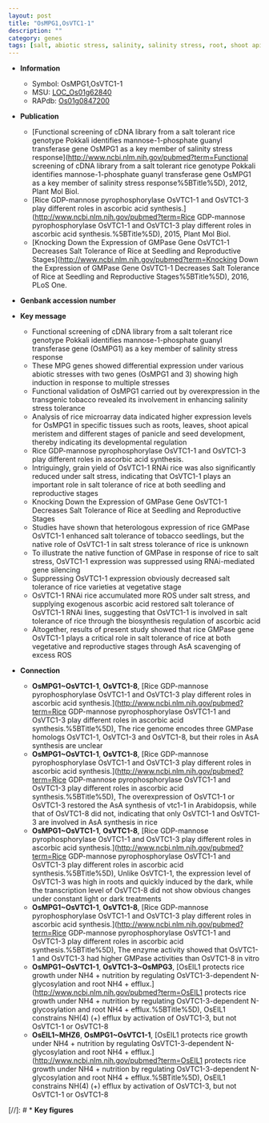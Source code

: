 ```yaml
---
layout: post
title: "OsMPG1,OsVTC1-1"
description: ""
category: genes
tags: [salt, abiotic stress, salinity, salinity stress, root, shoot apical meristem, seed, shoot, panicle, meristem, seed development, pyrophosphorylase, grain, seedling, tolerance, grain yield, yield, vegetative, salt tolerance, salt stress, reproductive, stress, stress tolerance]
---
```


* **Information**  
    + Symbol: OsMPG1,OsVTC1-1  
    + MSU: [LOC_Os01g62840](http://rice.uga.edu/cgi-bin/ORF_infopage.cgi?orf=LOC_Os01g62840)  
    + RAPdb: [Os01g0847200](http://rapdb.dna.affrc.go.jp/viewer/gbrowse_details/irgsp1?name=Os01g0847200)  

* **Publication**  
    + [Functional screening of cDNA library from a salt tolerant rice genotype Pokkali identifies mannose-1-phosphate guanyl transferase gene OsMPG1 as a key member of salinity stress response](http://www.ncbi.nlm.nih.gov/pubmed?term=Functional screening of cDNA library from a salt tolerant rice genotype Pokkali identifies mannose-1-phosphate guanyl transferase gene OsMPG1 as a key member of salinity stress response%5BTitle%5D), 2012, Plant Mol Biol.
    + [Rice GDP-mannose pyrophosphorylase OsVTC1-1 and OsVTC1-3 play different roles in ascorbic acid synthesis.](http://www.ncbi.nlm.nih.gov/pubmed?term=Rice GDP-mannose pyrophosphorylase OsVTC1-1 and OsVTC1-3 play different roles in ascorbic acid synthesis.%5BTitle%5D), 2015, Plant Mol Biol.
    + [Knocking Down the Expression of GMPase Gene OsVTC1-1 Decreases Salt Tolerance of  Rice at Seedling and Reproductive Stages](http://www.ncbi.nlm.nih.gov/pubmed?term=Knocking Down the Expression of GMPase Gene OsVTC1-1 Decreases Salt Tolerance of  Rice at Seedling and Reproductive Stages%5BTitle%5D), 2016, PLoS One.

* **Genbank accession number**  

* **Key message**  
    + Functional screening of cDNA library from a salt tolerant rice genotype Pokkali identifies mannose-1-phosphate guanyl transferase gene (OsMPG1) as a key member of salinity stress response
    + These MPG genes showed differential expression under various abiotic stresses with two genes (OsMPG1 and 3) showing high induction in response to multiple stresses
    + Functional validation of OsMPG1 carried out by overexpression in the transgenic tobacco revealed its involvement in enhancing salinity stress tolerance
    + Analysis of rice microarray data indicated higher expression levels for OsMPG1 in specific tissues such as roots, leaves, shoot apical meristem and different stages of panicle and seed development, thereby indicating its developmental regulation
    + Rice GDP-mannose pyrophosphorylase OsVTC1-1 and OsVTC1-3 play different roles in ascorbic acid synthesis.
    + Intriguingly, grain yield of OsVTC1-1 RNAi rice was also significantly reduced under salt stress, indicating that OsVTC1-1 plays an important role in salt tolerance of rice at both seedling and reproductive stages
    + Knocking Down the Expression of GMPase Gene OsVTC1-1 Decreases Salt Tolerance of  Rice at Seedling and Reproductive Stages
    + Studies have shown that heterologous expression of rice GMPase OsVTC1-1  enhanced salt tolerance of tobacco seedlings, but the native role of OsVTC1-1 in  salt stress tolerance of rice is unknown
    + To illustrate the native function of GMPase in response of rice to salt stress, OsVTC1-1 expression was suppressed using RNAi-mediated gene silencing
    + Suppressing OsVTC1-1 expression obviously decreased salt tolerance of rice varieties at vegetative stage
    + OsVTC1-1 RNAi rice accumulated more ROS under salt stress, and supplying exogenous ascorbic acid restored salt tolerance of OsVTC1-1 RNAi lines, suggesting that OsVTC1-1 is involved in salt tolerance of rice through the biosynthesis regulation of ascorbic acid
    + Altogether, results of present study showed that rice GMPase gene OsVTC1-1 plays  a critical role in salt tolerance of rice at both vegetative and reproductive stages through AsA scavenging of excess ROS

* **Connection**  
    + __OsMPG1~OsVTC1-1__, __OsVTC1-8__, [Rice GDP-mannose pyrophosphorylase OsVTC1-1 and OsVTC1-3 play different roles in ascorbic acid synthesis.](http://www.ncbi.nlm.nih.gov/pubmed?term=Rice GDP-mannose pyrophosphorylase OsVTC1-1 and OsVTC1-3 play different roles in ascorbic acid synthesis.%5BTitle%5D), The rice genome encodes three GMPase homologs OsVTC1-1, OsVTC1-3 and OsVTC1-8, but their roles in AsA synthesis are unclear
    + __OsMPG1~OsVTC1-1__, __OsVTC1-8__, [Rice GDP-mannose pyrophosphorylase OsVTC1-1 and OsVTC1-3 play different roles in ascorbic acid synthesis.](http://www.ncbi.nlm.nih.gov/pubmed?term=Rice GDP-mannose pyrophosphorylase OsVTC1-1 and OsVTC1-3 play different roles in ascorbic acid synthesis.%5BTitle%5D), The overexpression of OsVTC1-1 or OsVTC1-3 restored the AsA synthesis of vtc1-1 in Arabidopsis, while that of OsVTC1-8 did not, indicating that only OsVTC1-1 and OsVTC1-3 are involved in AsA synthesis in rice
    + __OsMPG1~OsVTC1-1__, __OsVTC1-8__, [Rice GDP-mannose pyrophosphorylase OsVTC1-1 and OsVTC1-3 play different roles in ascorbic acid synthesis.](http://www.ncbi.nlm.nih.gov/pubmed?term=Rice GDP-mannose pyrophosphorylase OsVTC1-1 and OsVTC1-3 play different roles in ascorbic acid synthesis.%5BTitle%5D), Unlike OsVTC1-1, the expression level of OsVTC1-3 was high in roots and quickly induced by the dark, while the transcription level of OsVTC1-8 did not show obvious changes under constant light or dark treatments
    + __OsMPG1~OsVTC1-1__, __OsVTC1-8__, [Rice GDP-mannose pyrophosphorylase OsVTC1-1 and OsVTC1-3 play different roles in ascorbic acid synthesis.](http://www.ncbi.nlm.nih.gov/pubmed?term=Rice GDP-mannose pyrophosphorylase OsVTC1-1 and OsVTC1-3 play different roles in ascorbic acid synthesis.%5BTitle%5D), The enzyme activity showed that OsVTC1-1 and OsVTC1-3 had higher GMPase activities than OsVTC1-8 in vitro
    + __OsMPG1~OsVTC1-1__, __OsVTC1-3~OsMPG3__, [OsEIL1 protects rice growth under NH4 + nutrition by regulating OsVTC1-3-dependent N-glycosylation and root NH4 + efflux.](http://www.ncbi.nlm.nih.gov/pubmed?term=OsEIL1 protects rice growth under NH4 + nutrition by regulating OsVTC1-3-dependent N-glycosylation and root NH4 + efflux.%5BTitle%5D),  OsEIL1 constrains NH(4) (+) efflux by activation of OsVTC1-3, but not OsVTC1-1 or OsVTC1-8
    + __OsEIL1~MHZ6__, __OsMPG1~OsVTC1-1__, [OsEIL1 protects rice growth under NH4 + nutrition by regulating OsVTC1-3-dependent N-glycosylation and root NH4 + efflux.](http://www.ncbi.nlm.nih.gov/pubmed?term=OsEIL1 protects rice growth under NH4 + nutrition by regulating OsVTC1-3-dependent N-glycosylation and root NH4 + efflux.%5BTitle%5D),  OsEIL1 constrains NH(4) (+) efflux by activation of OsVTC1-3, but not OsVTC1-1 or OsVTC1-8

[//]: # * **Key figures**  


